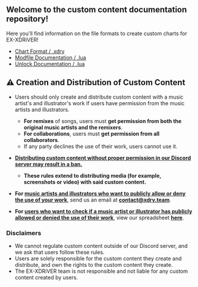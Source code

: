 ## Welcome to the custom content documentation repository!

Here you'll find information on the file formats to create custom charts for EX-XDRiVER! <br/>

- [Chart Format / .xdrv](xdrv.md)
- [Modfile Documentation / .lua](mods.md)
- [Unlock Documentation / .lua](unlocks.md)

## ⚠️ Creation and Distribution of Custom Content
- Users should only create and distribute custom content with a music artist's and illustrator's work if users have permission from the music artists and illustrators.
  - **For remixes** of songs, users must **get permission from both the original music artists and the remixers**.
  - **For collaborations**, users must **get permission from all collaborators**.
  - If any party declines the use of their work, users cannot use it.

- <ins>**Distributing custom content without proper permission in our Discord server may result in a ban.**</ins>
  - **These rules extend to distributing media (for example, screenshots or video) with said custom content.**

- **For <ins>music artists and illustrators who want to publicly allow or deny the use of your work</ins>**, send us an email at **[contact@xdrv.team](mailto:contact@xdrv.team)**.

- **For <ins>users who want to check if a music artist or illustrator has publicly allowed or denied the use of their work</ins>**, view our spreadsheet **[here](https://docs.google.com/spreadsheets/d/1proQiFfMdWsOHJ4aqs6q88aLru0LDq-RmH7CCd0Tugk)**.

### Disclaimers
- We cannot regulate custom content outside of our Discord server, and we ask that users follow these rules.
- Users are solely responsible for the custom content they create and distribute, and own the rights to the custom content they create.
- The EX-XDRiVER team is not responsible and not liable for any custom content created by users.
